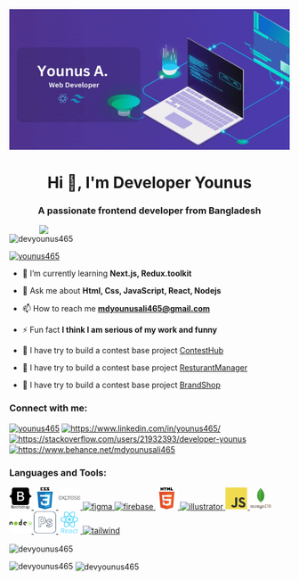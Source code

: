 <img src="https://github.com/devyounus465/devyounus465/blob/main/ezgif.com-video-to-gif.gif">

<h1 align="center">Hi 👋, I'm Developer Younus</h1>
<h3 align="center">A passionate frontend developer from Bangladesh</h3>

  <img src="https://i.ibb.co/YjYFvBw/4717a813263f471b0def42d70c835ad5.gif" width="450px" align="right" >

<p align="left"> <img src="https://komarev.com/ghpvc/?username=devyounus465&label=Profile%20views&color=0e75b6&style=flat" alt="devyounus465" /> </p>



<p align="left"> <a href="https://twitter.com/younus465" target="blank"><img src="https://img.shields.io/twitter/follow/younus465?logo=twitter&style=for-the-badge" alt="younus465" /></a> </p>

- 🌱 I’m currently learning **Next.js, Redux.toolkit**

- 💬 Ask me about **Html, Css, JavaScript, React, Nodejs**

- 📫 How to reach me **mdyounusali465@gmail.com**

- ⚡ Fun fact **I think I am serious of my work and funny**
- 🔭 I have try to build a contest base project [ContestHub](https://contesthub-8e1e8.web.app/)
- 🔭 I have try to build a contest base project [ResturantManager](https://restaurant-manage-23aad.web.app/)
- 🔭 I have try to build a contest base project [BrandShop](https://brand-shop-d5f32.web.app/)


<h3 align="left">Connect with me:</h3>
<p align="left">
<a href="https://twitter.com/younus465" target="blank"><img align="center" src="https://raw.githubusercontent.com/rahuldkjain/github-profile-readme-generator/master/src/images/icons/Social/twitter.svg" alt="younus465" height="30" width="40" /></a>
<a href="https://linkedin.com/in/https://www.linkedin.com/in/younus465/" target="blank"><img align="center" src="https://raw.githubusercontent.com/rahuldkjain/github-profile-readme-generator/master/src/images/icons/Social/linked-in-alt.svg" alt="https://www.linkedin.com/in/younus465/" height="30" width="40" /></a>
<a href="https://stackoverflow.com/users/https://stackoverflow.com/users/21932393/developer-younus" target="blank"><img align="center" src="https://raw.githubusercontent.com/rahuldkjain/github-profile-readme-generator/master/src/images/icons/Social/stack-overflow.svg" alt="https://stackoverflow.com/users/21932393/developer-younus" height="30" width="40" /></a>
<a href="https://www.behance.net/https://www.behance.net/mdyounusali465" target="blank"><img align="center" src="https://raw.githubusercontent.com/rahuldkjain/github-profile-readme-generator/master/src/images/icons/Social/behance.svg" alt="https://www.behance.net/mdyounusali465" height="30" width="40" /></a>
</p>

<h3 align="left">Languages and Tools:</h3>
<p align="left"> <a href="https://getbootstrap.com" target="_blank" rel="noreferrer"> <img src="https://raw.githubusercontent.com/devicons/devicon/master/icons/bootstrap/bootstrap-plain-wordmark.svg" alt="bootstrap" width="40" height="40"/> </a> <a href="https://www.w3schools.com/css/" target="_blank" rel="noreferrer"> <img src="https://raw.githubusercontent.com/devicons/devicon/master/icons/css3/css3-original-wordmark.svg" alt="css3" width="40" height="40"/> </a> <a href="https://expressjs.com" target="_blank" rel="noreferrer"> <img src="https://raw.githubusercontent.com/devicons/devicon/master/icons/express/express-original-wordmark.svg" alt="express" width="40" height="40"/> </a> <a href="https://www.figma.com/" target="_blank" rel="noreferrer"> <img src="https://www.vectorlogo.zone/logos/figma/figma-icon.svg" alt="figma" width="40" height="40"/> </a> <a href="https://firebase.google.com/" target="_blank" rel="noreferrer"> <img src="https://www.vectorlogo.zone/logos/firebase/firebase-icon.svg" alt="firebase" width="40" height="40"/> </a> <a href="https://www.w3.org/html/" target="_blank" rel="noreferrer"> <img src="https://raw.githubusercontent.com/devicons/devicon/master/icons/html5/html5-original-wordmark.svg" alt="html5" width="40" height="40"/> </a> <a href="https://www.adobe.com/in/products/illustrator.html" target="_blank" rel="noreferrer"> <img src="https://www.vectorlogo.zone/logos/adobe_illustrator/adobe_illustrator-icon.svg" alt="illustrator" width="40" height="40"/> </a> <a href="https://developer.mozilla.org/en-US/docs/Web/JavaScript" target="_blank" rel="noreferrer"> <img src="https://raw.githubusercontent.com/devicons/devicon/master/icons/javascript/javascript-original.svg" alt="javascript" width="40" height="40"/> </a> <a href="https://www.mongodb.com/" target="_blank" rel="noreferrer"> <img src="https://raw.githubusercontent.com/devicons/devicon/master/icons/mongodb/mongodb-original-wordmark.svg" alt="mongodb" width="40" height="40"/> </a> <a href="https://nodejs.org" target="_blank" rel="noreferrer"> <img src="https://raw.githubusercontent.com/devicons/devicon/master/icons/nodejs/nodejs-original-wordmark.svg" alt="nodejs" width="40" height="40"/> </a> <a href="https://www.photoshop.com/en" target="_blank" rel="noreferrer"> <img src="https://raw.githubusercontent.com/devicons/devicon/master/icons/photoshop/photoshop-line.svg" alt="photoshop" width="40" height="40"/> </a> <a href="https://reactjs.org/" target="_blank" rel="noreferrer"> <img src="https://raw.githubusercontent.com/devicons/devicon/master/icons/react/react-original-wordmark.svg" alt="react" width="40" height="40"/> </a> <a href="https://tailwindcss.com/" target="_blank" rel="noreferrer"> <img src="https://www.vectorlogo.zone/logos/tailwindcss/tailwindcss-icon.svg" alt="tailwind" width="40" height="40"/> </a> </p>


<p><img align="center" src="https://github-readme-streak-stats.herokuapp.com/?user=devyounus465&" alt="devyounus465" /></p>

<p><img align="left" src="https://github-readme-stats.vercel.app/api/top-langs?username=devyounus465&show_icons=true&locale=en&layout=compact" alt="devyounus465" /></p>

<p>&nbsp;<img align="center" src="https://github-readme-stats.vercel.app/api?username=devyounus465&show_icons=true&locale=en" alt="devyounus465" /></p>


